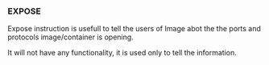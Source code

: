### EXPOSE

Expose instruction is usefull to tell the users of Image abot the the ports and protocols image/container is opening.

It will not have any functionality, it is used only to tell the information.
